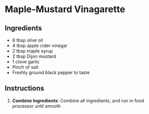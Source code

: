 # Maple-Mustard Vinagarette

## Ingredients
- 6 tbsp olive oil
- 4 tbsp apple cider vinegar
- 2 tbsp maple syrup
- 2 tbsp Dijon mustard
- 1 clove garlic
- Pinch of salt
- Freshly ground black pepper to taste

## Instructions
1. **Combine Ingredients**: Combine all ingredients, and run in food processor until smooth
